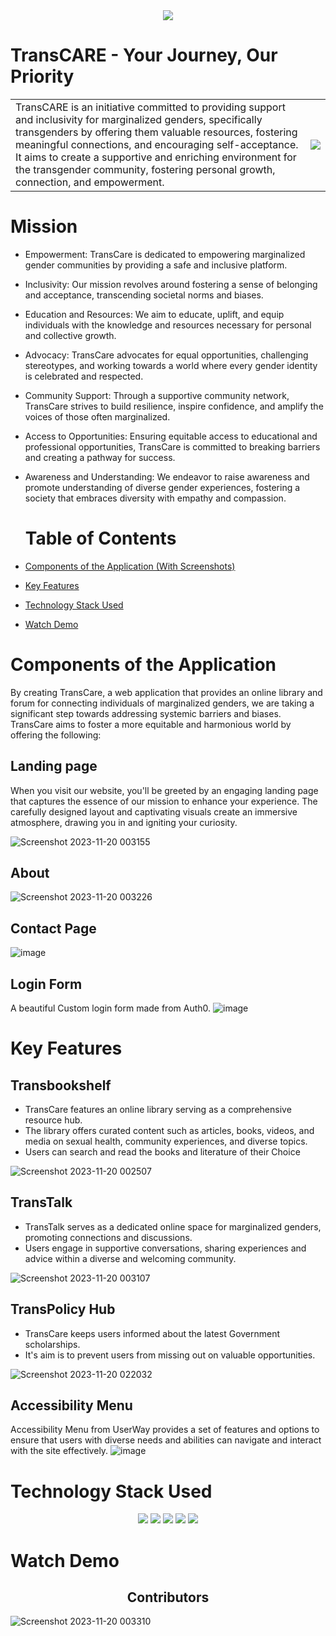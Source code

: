 <div align="center">
 <img src="https://github.com/MonalikaPatnaik/TransCARE/assets/99353300/a09aaafa-a7e5-471b-b00a-b5bbd083afc6">
</div>
<!-- ![Your Journey, Our Priority](https://github.com/MonalikaPatnaik/TransCARE/assets/99353300/a09aaafa-a7e5-471b-b00a-b5bbd083afc6) -->

# TransCARE - Your Journey, Our Priority

<table style="border: none;">
  <tr>
    <td>TransCARE is an initiative committed to providing support and inclusivity for marginalized genders, specifically transgenders by offering them valuable resources, fostering meaningful connections, and encouraging self-acceptance. It aims to create a supportive and enriching environment for the transgender community, fostering personal growth, connection, and empowerment.
</td>
    <td><img src="https://media4.giphy.com/media/fYNy092DoKNpshv70U/giphy.gif?cid=ecf05e47lz7igg6cy6tfa9s1w1gq5j11vqulnd8umgl51nrl&ep=v1_gifs_search&rid=giphy.gif&ct=g"/></td>
  </tr>
</table>


# Mission

- Empowerment: TransCare is dedicated to empowering marginalized gender communities by providing a safe and inclusive platform.

- Inclusivity: Our mission revolves around fostering a sense of belonging and acceptance, transcending societal norms and biases.

- Education and Resources: We aim to educate, uplift, and equip individuals with the knowledge and resources necessary for personal and collective growth.

- Advocacy: TransCare advocates for equal opportunities, challenging stereotypes, and working towards a world where every gender identity is celebrated and respected.

- Community Support: Through a supportive community network, TransCare strives to build resilience, inspire confidence, and amplify the voices of those often marginalized.

- Access to Opportunities: Ensuring equitable access to educational and professional opportunities, TransCare is committed to breaking barriers and creating a pathway for success.

- Awareness and Understanding: We endeavor to raise awareness and promote understanding of diverse gender experiences, fostering a society that embraces diversity with empathy and compassion.
    
  </tr>

  # Table of Contents
- [Components of the Application (With Screenshots)](#components-of-the-application)
- [Key Features](#key-features)
- [Technology Stack Used](#technology-stack-used)
- [Watch Demo](#watch-demo)

# Components of the Application
<tr>
<td>By creating TransCare, a web application that provides an online library and forum for connecting individuals of marginalized genders, we are taking a significant step towards addressing systemic barriers and biases. TransCare aims to foster a more equitable and harmonious world by offering the following:</td>
  
## Landing page

 <p>When you visit our website, you'll be greeted by an engaging landing page that captures the essence of our mission to enhance your experience. The carefully designed layout and captivating visuals create an immersive atmosphere, drawing you in and igniting your curiosity.</p>
 
![Screenshot 2023-11-20 003155](https://github.com/MonalikaPatnaik/TransCARE/assets/99353300/6550e967-7b45-4032-b8a0-89674a72ad72)

## About 
![Screenshot 2023-11-20 003226](https://github.com/MonalikaPatnaik/TransCARE/assets/99353300/77e133b7-ddeb-417c-b5f8-966f70f920d4)

## Contact Page
![image](https://github.com/MonalikaPatnaik/TransCARE/assets/99353300/ba1d39ca-4cfd-4228-b0a6-768dff419e1a)

## Login Form
A beautiful Custom login form made from Auth0.
![image](https://github.com/MonalikaPatnaik/TransCARE/assets/99353300/9d71eb60-12a4-47a3-b972-bdbbbd907888)

# Key Features

## Transbookshelf

- TransCare features an online library serving as a comprehensive resource hub.
- The library offers curated content such as articles, books, videos, and media on sexual health, community experiences, and diverse topics.
- Users can search and read the books and literature of their Choice

![Screenshot 2023-11-20 002507](https://github.com/MonalikaPatnaik/TransCARE/assets/99353300/286f1eae-9e70-4dc3-9fd0-b8c6b00f8208)

## TransTalk
- TransTalk serves as a dedicated online space for marginalized genders, promoting connections and discussions.
-  Users engage in supportive conversations, sharing experiences and advice within a diverse and welcoming community.
  
![Screenshot 2023-11-20 003107](https://github.com/MonalikaPatnaik/TransCARE/assets/99353300/f1bb98f9-9dbd-48ed-8719-c6ec573fb726)


## TransPolicy Hub
- TransCare keeps users informed about the latest Government scholarships.
- It's aim is to prevent users from missing out on valuable opportunities.

![Screenshot 2023-11-20 022032](https://github.com/MonalikaPatnaik/TransCARE/assets/99353300/9ff8a682-eb5e-42a0-8124-1bd57acf935b)

## Accessibility Menu
Accessibility Menu from UserWay provides a set of features and options to ensure that users with diverse needs and abilities can navigate and interact with the site effectively. 
![image](https://github.com/MonalikaPatnaik/TransCARE/assets/99353300/1429bd9d-52d6-4dd7-b461-b6b7b187a347)


#  Technology Stack Used 

<div align="center">
 <img src="https://img.shields.io/badge/HTML5-E34F26.svg?style=for-the-badge&logo=HTML5&logoColor=white">
 <img src="https://img.shields.io/badge/CSS3-1572B6.svg?style=for-the-badge&logo=CSS3&logoColor=white">
 <img src="https://img.shields.io/badge/Bootstrap-7952B3.svg?style=for-the-badge&logo=Bootstrap&logoColor=white">
 <img src="https://img.shields.io/badge/JavaScript-F7DF1E.svg?style=for-the-badge&logo=JavaScript&logoColor=white">
 <img src="https://img.shields.io/badge/-ReactJs-61DAFB?logo=react&logoColor=white&style=for-the-badge">
</div>

# Watch Demo

## <center> Contributors </center>

![Screenshot 2023-11-20 003310](https://github.com/MonalikaPatnaik/TransCARE/assets/99353300/7d65b182-164d-4f1b-8f66-0b8af3df6751)

